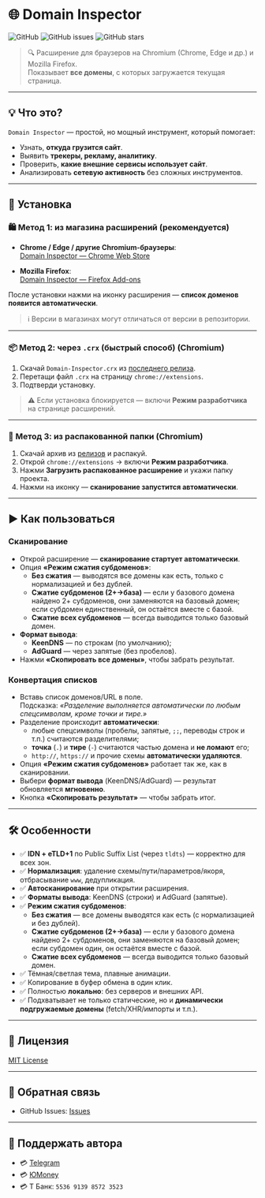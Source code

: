 # 🌐 Domain Inspector

![GitHub](https://img.shields.io/github/license/likDanil/Domain-Inspector)
![GitHub issues](https://img.shields.io/github/issues/likDanil/Domain-Inspector)
![GitHub stars](https://img.shields.io/github/stars/likDanil/Domain-Inspector)

> 🔍 Расширение для браузеров на Chromium (Chrome, Edge и др.) и Mozilla Firefox.  
> Показывает **все домены**, с которых загружается текущая страница.

---

## 💡 Что это?

`Domain Inspector` — простой, но мощный инструмент, который помогает:

- Узнать, **откуда грузится сайт**.
- Выявить **трекеры, рекламу, аналитику**.
- Проверить, **какие внешние сервисы использует сайт**.
- Анализировать **сетевую активность** без сложных инструментов.

---

## 🚀 Установка

### 🛍️ Метод 1: из магазина расширений (рекомендуется)

- **Chrome / Edge / другие Chromium-браузеры**:  
  [Domain Inspector — Chrome Web Store](https://chromewebstore.google.com/detail/domain-inspector/eepidnajpldcmdfooaeiojhpcpaakjbf?authuser=0&hl=ru)

- **Mozilla Firefox**:  
  [Domain Inspector — Firefox Add-ons](https://addons.mozilla.org/ru/firefox/addon/domain-inspector/)

После установки нажми на иконку расширения — **список доменов появится автоматически**.

> ℹ️ Версии в магазинах могут отличаться от версии в репозитории.

---

### 📦 Метод 2: через `.crx` (быстрый способ) (Chromium)

1. Скачай `Domain-Inspector.crx` из [последнего релиза](https://github.com/likDanil/Domain-Inspector/releases).
2. Перетащи файл `.crx` на страницу `chrome://extensions`.
3. Подтверди установку.

> ⚠️ Если установка блокируется — включи **Режим разработчика** на странице расширений.

---

### 🔧 Метод 3: из распакованной папки (Chromium)

1. Скачай архив из [релизов](https://github.com/likDanil/Domain-Inspector/releases) и распакуй.
2. Открой `chrome://extensions` → включи **Режим разработчика**.
3. Нажми **Загрузить распакованное расширение** и укажи папку проекта.
4. Нажми на иконку — **сканирование запустится автоматически**.

---

## ▶️ Как пользоваться

### Сканирование
- Открой расширение — **сканирование стартует автоматически**.
- Опция **«Режим сжатия субдоменов»**:
  - **Без сжатия** — выводятся все домены как есть, только с нормализацией и без дублей.
  - **Сжатие субдоменов (2+→база)** — если у базового домена найдено 2+ субдоменов, они заменяются на базовый домен; если субдомен единственный, он остаётся вместе с базой.
  - **Сжатие всех субдоменов** — всегда выводится только базовый домен.
- **Формат вывода**:
  - **KeenDNS** — по строкам (по умолчанию);
  - **AdGuard** — через запятые (без пробелов).
- Нажми **«Скопировать все домены»**, чтобы забрать результат.

### Конвертация списков
- Вставь список доменов/URL в поле.  
  Подсказка: *«Разделение выполняется автоматически по любым спецсимволам, кроме точки и тире.»*
- Разделение происходит **автоматически**:
  - любые спецсимволы (пробелы, запятые, `;;`, переводы строк и т.п.) считаются разделителями;
  - **точка** (`.`) и **тире** (`-`) считаются частью домена и **не ломают** его;
  - `http://`, `https://` и прочие схемы **автоматически удаляются**.
- Опция **«Режим сжатия субдоменов»** работает так же, как в сканировании.
- Выбери **формат вывода** (KeenDNS/AdGuard) — результат обновляется **мгновенно**.
- Кнопка **«Скопировать результат»** — чтобы забрать итог.

---

## 🛠 Особенности

- ✅ **IDN + eTLD+1** по Public Suffix List (через `tldts`) — корректно для всех зон.  
- ✅ **Нормализация**: удаление схемы/пути/параметров/якоря, отбрасывание `www`, дедупликация.  
- ✅ **Автосканирование** при открытии расширения.  
- ✅ **Форматы вывода**: KeenDNS (строки) и AdGuard (запятые).  
- ✅ **Режим сжатия субдоменов**:  
  - **Без сжатия** — все домены выводятся как есть (с нормализацией и без дублей).  
  - **Сжатие субдоменов (2+→база)** — если у базового домена найдено 2+ субдоменов, они заменяются на базовый домен; если субдомен один, он остаётся вместе с базой.  
  - **Сжатие всех субдоменов** — всегда выводится только базовый домен.  
- ✅ Тёмная/светлая тема, плавные анимации.  
- ✅ Копирование в буфер обмена в один клик.  
- ✅ Полностью **локально**: без серверов и внешних API.  
- ✅ Подхватывает не только статические, но и **динамически подгружаемые домены** (fetch/XHR/импорты и т.п.).  

---

## 📝 Лицензия

[MIT License](LICENSE)

---

## 🤝 Обратная связь

- GitHub Issues: [Issues](https://github.com/likDanil/Domain-Inspector/issues)

---

## 💫 Поддержать автора

- 💳 [Telegram](https://t.me/tribute/app?startapp=dx2L)  
- 💳 [ЮMoney](https://yoomoney.ru/to/410017075141979)  
- 💳 Т Банк: `5536 9139 8572 3523`
